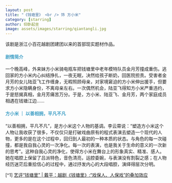 ```yaml
---
layout: post
title: "《钱塘里》 <br /> 饰 方小米"
category: [starring]
author: 仰卧起坐
image: assets/images/starring/qiantangli.jpg
---
```


该剧是浙江小百花越剧团建团以来的首部现实题材作品。

#### <font color="#3D9EC5">剧情简介</font>
一个晚高峰，外来妹方小米骑电瓶车把钱塘里中老年模特队员金月芳撞成重伤。逃回家的方小米内心纠结挣扎，一夜无眠，决然给孩子断奶，回医院担责。受害者金月芳的女儿陆亚飞工作缠身，无暇照顾母亲，对家境窘迫的方小米伸出援手，但要求方小米隐瞒身份，不离母亲左右。一次偶然机会，陆亚飞得知方小米严重违约，于是怒揭真相，金月芳痛苦万分。于是，方小米、陆亚飞、金月芳，两个家庭成员相遇在钱塘江边……

#### <font color="#3D9EC5">方小米 ｜ 以善相拥，平凡不凡</font>
“以善相拥，平凡不凡”，是方小米这个人物的基调。李云霄说：“塑造方小米这个人物让我收获了很多，不仅仅只是打破戏曲原有的程式表演去塑造一个现代的人物，更多的是在这个过程中，回归到人最初的一种本质的状态。与角色的每一次碰撞，都是我自我心灵的一次净化。每一次的表演，也是我关于生命的意义的一次新的思考”。这种自我心灵的净化，使得方小米在舞台上的形象真实、精准、感人。她在唱腔上保留了吕派特色，音色清亮，运腔委婉，与表演没有割裂之感；在人物经历迷茫后重拾信心的过程中，通过抒发内心的大段唱腔，演绎得层次分明。


<!-- <p><iframe src="//player.bilibili.com/player.html?isOutside=true&aid=112987822096973&bvid=BV1FdpmenEkG&cid=500001654654194&p=1" scrolling="no" border="0" frameborder="no" framespacing="0" allowfullscreen="true"></iframe></p> -->


[^1] [艺评“钱塘里” | 戴平：越剧《钱塘里》:“戏保人、人保戏”的叠加效应](https://mp.weixin.qq.com/s/ZIcJUiyTX5zmmHn50SNMTQ)
